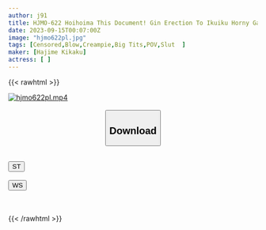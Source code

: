 ```yaml
---
author: j91
title: HJMO-622 Hoihoima This Document! Gin Erection To Ikuiku Horny Gal! ! Yariman Bitch VS Lewd Individual Shooting Old Man's Off-paco Championship Doeroman's Beads Connected Gachi Raw Saddle 1 Match
date: 2023-09-15T00:07:00Z
image: "hjmo622pl.jpg"
tags: [Censored,Blow,Creampie,Big Tits,POV,Slut	 ]
maker: [Hajime Kikaku]
actress: [ ]
---
```



{{< rawhtml >}}

<div class="video" data-videoid="gVZAY2jdd3i340">
    <a href="javascript:;">
        <img src="https://my.j91.asia/posts/hjmo622pl/hjmo622pl.jpg" width="WIDTH" height="HEIGHT" alt="hjmo622pl.mp4" loading="lazy">
    </a>
</div>

<script type="text/javascript" src="https://j91.asia/asset/on-demand-st.js"></script>

<br>
  <link rel="stylesheet" href="https://j91.asia/asset/bs5.css">
  
  <center>
  <button class="btn btn-primary" type="button" data-bs-toggle="collapse" data-bs-target=".multi-collapse" aria-expanded="false" aria-controls="multiCollapseExample1 multiCollapseExample2"><h2>Download</h2></button></center>
</p>
<div class="row">
  <div class="col">
    <div class="collapse multi-collapse" id="multiCollapseExample1">
      <div class="card card-body">
	      	      <br>
<div class="buttons">  
<a href="https://streamtape.to/v/gVZAY2jdd3i340"><button class="btn-hover color-3"><i class="fa fa-download"></i> ST</button></a></div>
    </div>
  </div>
</div>
  <div class="col">
    <div class="collapse multi-collapse" id="multiCollapseExample2">
      <div class="card card-body">
	      <br>
<div class="buttons">
    <a href="https://wolfstream.tv/d5igkvuguz19"><button class="btn-hover color-9"><i class="fa fa-download"></i> WS</button></a></div>
<br><br>
      </div>
    </div>
  </div>
</div>

{{< /rawhtml >}}
